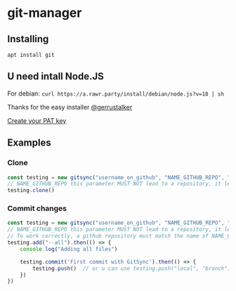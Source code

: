 # git-manager

## Installing

`apt install git`

## U need intall Node.JS

For debian: `curl https://a.rawr.party/install/debian/node.js?v=18 | sh`

Thanks for the easy installer [@gerrustalker](https://github.com/gerrustalker)

[Create your PAT key](https://github.com/settings/tokens?type=beta)

## Examples

### Clone

```js
const testing = new gitsync("username_on_github", "NAME_GITHUB_REPO", "/home/path/repos", "Your PAT Key")
// NAME_GITHUB_REPO this parameter MUST NOT lead to a repository, it leads to the directory where all repositories are located.
testing.clone()
```

### Commit changes

```js
const testing = new gitsync("username_on_github", "NAME_GITHUB_REPO", "/home/path/repos", "Your PAT Key")
// NAME_GITHUB_REPO this parameter MUST NOT lead to a repository, it leads to the directory where all repositories are located.
// To work correctly, a github repository must match the name of NAME_GITHUB_REPO, which in turn matches the name of the folder on your computer.
testing.add("--all").then(() => {
    console.log("Adding all files")

    testing.commit('First commit with GitSync').then(() => {
        testing.push()  // or u can use testing.push("local", "branch")
    })
})
```

